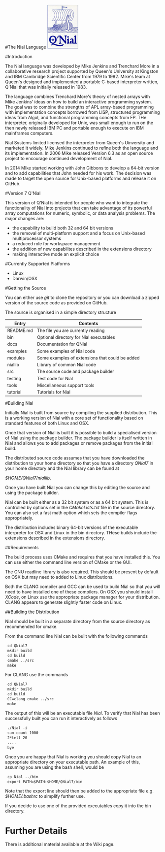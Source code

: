 #The Nial Language
![Image](./NialLogo.jpg?raw=true)

#Introduction

The Nial language was developed by Mike Jenkins and Trenchard More in a collaborative research project 
supported by Queen's University at Kingston and IBM Cambridge Scientific Center from 1979 to 1982. Mike's 
team at Queen's designed and implemented a portable C-based interpreter written, Q'Nial that was 
initially released in 1983.

The language combines Trenchard More's theory of nested arrays with Mike Jenkins' ideas on how to 
build an interactive programming system. The goal was to combine the strengths of APL array-based 
programming with implementation concepts borrowed from LISP, structured programming ideas from 
Algol, and functional programming concepts from FP. THe interpreter, originally developed for 
Unix, was small enough to run on the then newly released IBM PC and portable enough to execute 
on IBM mainframes computers. 

Nial Systems limited licensed the interpreter from Queen's Uinversity and marketed it widely. 
Mike Jenkins continued to refine both the language and its implementation. In 2006 Mike released 
Version 6.3 as an open source project to encourage continued development of Nial.

In 2014 MIke started working with John Gibbons to develop a 64-bit version and to add 
capabilities that John needed for his work. The decision was made to target the open 
source for Unix-based platforms  and release it on GitHub.  


#Version 7 Q'Nial

This version of Q'Nial is intended for people who want to integrate the functionality of Nial into 
projects that can take advantage of its powerful array computations for  numeric, symbolic, or 
data analysis problems. The major changes are:

-   the capability to build both 32 and 64 bit versions
-   the removal of multi-platform support and a focus on Unix-based multiprocessor systems
-   a reduced role for workspace management
-   the addition of new capabilites described in the extensions directory
-   making interactive mode an explicit choice


#Currently Supported Platforms

-   Linux
-   Darwin/OSX


#Getting the Source

You can either use *git* to clone the repository or you can download a zipped 
version of the source code as provided on GitHub.

The source is organised in a simple directory structure


Entry          | Contents                                   
-------------- | ---------------------------------------- 
README.md      | The file you are currently reading 
bin            | Optional directory for Nial executables
docs           | Documentation for QNial
examples       | Some examples of Nial code
modules        | Some examples of extensions that could be added
niallib        | Library of common Nial code
src            | The source code and package builder
testing        | Test code for Nial
tools          | Miscellaneous support tools
tutorial       | Tutorials for Nial


#Building Nial

Initially Nial is built from source by compiling the supplied distribution. This
is a working version of Nial with a core set of functionality based on standard
features of both Linux and OSX. 

Once that version of Nial is built it is possible to build a specialised 
version of Nial using the package builder. The package builder is itself 
written in Nial and allows you to add packages or remove packages from the initial
build.  

The distributed source code assumes that you have downloaded the distribution
to your home directory so that you have a directory *QNial7* in your home 
directory and the Nial library can be found at 

*$HOME/QNial7/niallib*.

Once you have built Nial you can change this by editing the source and using the 
package builder.   

Nial can be built either as a 32 bit system or as a 64 bit system. This is controlled 
by options set in the *CMakeLists.txt* file in the source directory. You can also
set a fast math option which sets the compiler flags appropriately.

The distribution includes binary 64-bit versions of the executable interpreter 
for OSX and Linux in the bin directory. THese builds include the extensions 
described in the extensions directory.

##Requirements

The build process uses CMake and requires that you have installed this. You can use
either the command line version of CMake or the GUI.

The GNU readline library is also required. This should be present by default on OSX but
may need to added to Linux distributions.

Both the CLANG compiler and GCC can be used to build Nial so that you will need
to have installed one of these compilers. On OSX you should install *XCode*, on Linux
use the appropriate package manager for your distribution. CLANG appears to 
generate slightly faster code on Linux.
  

##Building the Distribution

Nial should be built in a separate directory from the source directory
as recommended for cmake.

From the command line Nial can be built with the following commands

     cd QNial7
     mkdir build
     cd build
     cmake ../src
     make

For CLANG use the commands

     cd QNial7
     mkdir build
     cd build
     CC=clang cmake ../src
     make

The output of this will be an executable file *Nial*. To verify that Nial has been
successfully built you can run it interactively as follows

     ./Nial -i 
     sum count 1000
     2*tell 20
     ....
     bye

Once you are happy that Nial is working you should copy Nial
to an appropriate directory on your executable path. An example of this, assuming 
you are using the bash shell, would be

     cp Nial ../bin
     export PATH=$PATH:$HOME/QNial7/bin

Note that the export line should then be added to the appropriate file e.g.
*$HOME/.bashrc* to simplify further use.

If you decide to use one of the provided executables copy it into the bin directory.

# Further Details

There is additional material available at the Wiki page.